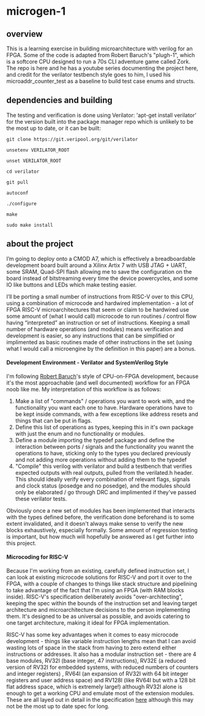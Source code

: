 # microgen-1
## overview
This is a learning exercise in building microarchitecture with verilog for an FPGA. Some of the code is adapted from Robert Baruch's "plugh-1", which is a softcore CPU designed to run a 70s CLI adventure game called Zork. The repo is here and he has a youtube series documenting the project here, and credit for the verilator testbench style goes to him, I used his microaddr_counter_test as a baseline to build test case enums and structs.
## dependencies and building
The testing and verification is done using Verilator:
'apt-get install verilator' for the version built into the package manager repo which is unlikely to be the most up to date, or it can be built:

`git clone https://git.veripool.org/git/verilator`

`unsetenv VERILATOR_ROOT`

`unset VERILATOR_ROOT`

`cd verilator`

`git pull`

`autoconf`

`./configure`

`make`

`sudo make install`

## about the project

I’m going to deploy onto a CMOD A7, which is effectively a breadboardable development board built around a Xilinx Artix 7 with USB JTAG + UART, some SRAM, Quad-SPI flash allowing me to save the configuration on the board instead of bitstreaming every time the device powercycles, and some IO like buttons and LEDs which make testing easier.

I’ll be porting a small number of instructions from RISC-V over to this CPU, using a combination of microcode and hardwired implementation - a lot of FPGA RISC-V microarchitectures that seem or claim to be hardwired use some amount of (what I would call) microcode to run routines / control flow having “interpreted” an instruction or set of instructions. Keeping a small number of hardware operations (and modules) means verification and development is easier, so any instructions that can be simplified or implimented as basic routines made of other instructions in the set (using what I would call a microengine by the definition in this paper) are a bonus.


#### Development Environment - Verilator and SystemVerilog Style

I'm following [Robert Baruch](https://www.youtube.com/channel/UCBcljXmuXPok9kT_VGA3adg)'s style of CPU-on-FPGA development, because it's the most approachable (and well documented) workflow for an FPGA noob like me. My interpretation of this workflow is as follows:

1. Make a list of "commands" / operations you want to work with, and the functionality you want each one to have. Hardware operations have to be kept inside commands, with a few exceptions like address resets and things that can be put in flags.
2. Define this list of operations as types, keeping this in it's own package with just the enum and no functionality or modules.
3. Define a module importing the typedef package and define the interaction between ports / signals and the functionality you wannt the operations to have, sticking only to the types you declared previously and not adding more operations without adding them to the typedef
4. "Compile" this verilog with verilator and build a testbench that verifies expected outputs with real outputs, pulled from the verilated.h header. This should ideally verify every combination of relevant flags, signals and clock status (posedge and no posedge), and the modules should only be elaborated / go through DRC and implimented if they've passed these verilator tests.

Obviously once a new set of modules has been implemented that interacts with the types defined before, the verification done beforehand is to some extent invalidated, and it doesn't always make sense to verify the new blocks exhaustively, especially formally. Some amount of regression testing is important, but how much will hopefully be answered as I get further into this project.

#### Microcoding for RISC-V

Because I'm working from an existing, carefully defined instruction set, I can look at existing microcode solutions for RISC-V and port it over to the FPGA, with a couple of changes to things like stack structure and pipelining to take advantage of the fact that I'm using an FPGA (with RAM blocks inside). RISC-V's specification deliberately avoids "over-architecting", keeping the spec within the bounds of the instruction set and leaving target architecture and microarchitecture decisions to the person implementing them. It's designed to be as universal as possible, and avoids catering to one target architecture, making it ideal for FPGA implementation.

RISC-V has some key advantages when it comes to easy microcode development - things like variable instruction lengths mean that I can avoid wasting lots of space in the stack from having to zero extend either instructions or addresses. It also has a modular instruction set - there are 4 base modules, RV32I (base integer, 47 instructions), RV32E (a reduced version of RV32I for embedded systems, with reduced numbers of counters and integer registers) , RV64I (an expansion of RV32I with 64 bit integer registers and user address space) and RV128I (like RV64I but with a 128 bit flat address space, which is extremely large!) although RV32I alone is enough to get a working CPU and emulate most of the extension modules. These are all layed out in detail in the specification [here](https://content.riscv.org/wp-content/uploads/2017/05/riscv-spec-v2.2.pdf) although this may not be the most up to date spec for long.

